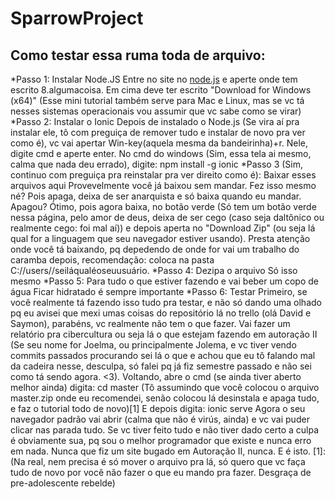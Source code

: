 # SparrowProject
## Como testar essa ruma toda de arquivo:
*Passo 1: Instalar Node.JS
Entre no site no [node.js](https://nodejs.org/en/) e aperte onde tem escrito 8.algumacoisa. Em cima deve ter escrito "Download for Windows (x64)" (Esse mini tutorial também serve para Mac e Linux, mas se vc tá nesses sistemas operacionais vou assumir que vc sabe como se virar)
*Passo 2: Instalar o Ionic
Depois de instalado o Node.js (Se vira aí pra instalar ele, tô com preguiça de remover tudo e instalar de novo pra ver como é), vc vai apertar Win-key(aquela mesma da bandeirinha)+r. Nele, digite cmd e aperte enter. No cmd do windows (Sim, essa tela ai mesmo, calma que nada deu errado), digite:
	npm install -g ionic
*Passo 3 (Sim, continuo com preguiça pra reinstalar pra ver direito como é): Baixar esses arquivos aqui
Provevelmente você já baixou sem mandar. Fez isso mesmo né? Pois apaga, deixa de ser anarquista e só baixa quando eu mandar. Apagou? Ótimo, pois agora baixa, no botão verde (Só tem um botão verde nessa página, pelo amor de deus, deixa de ser cego (caso seja daltônico ou realmente cego: foi mal aí)) e depois aperta no "Download Zip" (ou seja lá qual for a linguagem que seu navegador estiver usando). Presta atenção onde você tá baixando, pq depedendo de onde for vai um trabalho do caramba depois, recomendação: coloca na pasta C://users//seiláqualéoseuusuário.
*Passo 4: Dezipa o arquivo
Só isso mesmo
*Passo 5: Para tudo o que estiver fazendo e vai beber um copo de água
Ficar hidratado é sempre importante
*Passo 6: Testar
Primeiro, se você realmente tá fazendo isso tudo pra testar, e não só dando uma olhado pq eu avisei que mexi umas coisas do repositório lá no trello (olá David e Saymon), parabéns, vc realmente não tem o que fazer. Vai fazer um relatório pra cibercultura ou seja lá o que estejam fazendo em autoração II (Se seu nome for Joelma, ou principalmente Jolema, e vc tiver vendo commits passados procurando sei lá o que e achou que eu tô falando mal da cadeira nesse, desculpa, só falei pq já fiz semestre passado e não sei como tá sendo agora. <3). 
Voltando, abre o cmd (se ainda tiver aberto melhor ainda) digita:
	cd master
(Tô assumindo que você colocou o arquivo master.zip onde eu recomendei, senão colocou lá desinstala e apaga tudo, e faz o tutorial todo de novo)[1]
E depois digita:
	ionic serve
Agora o seu navegador padrão vai abrir (calma que não é virús, ainda) e vc vai puder clicar nas parada tudo. Se vc tiver feito tudo e não tiver dado certo a culpa é obviamente sua, pq sou o melhor programador que existe e nunca erro em nada. Nunca que fiz um site bugado em Autoração II, nunca. E é isto.
[1]:(Na real, nem precisa é só mover o arquivo pra lá, só quero que vc faça tudo de novo por você não fazer o que eu mando pra fazer. Desgraça de pre-adolescente rebelde)